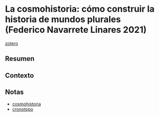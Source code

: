 # La cosmohistoria: cómo construir la historia de mundos plurales (Federico Navarrete Linares 2021)

[zotero](zotero://select/items/@navarretelinares2021)

## Resumen

## Contexto

## Notas

<!--El libro se estructura en-->

<!--Estructura conceptual:-->

* [cosmohistoria](cosmohistoria.md)
* [cronotopo](cronotopo.md)

<!--Argumentos generales:-->

